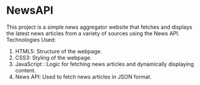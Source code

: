 # NewsAPI
This project is a simple news aggregator website that fetches and displays the latest news articles from a variety of sources using the News API. 
Technologies Used:
1. HTML5: Structure of the webpage.
2. CSS3: Styling of the webpage.
3. JavaScript : Logic for fetching news articles and dynamically displaying content.
4. News API: Used to fetch news articles in JSON format.
